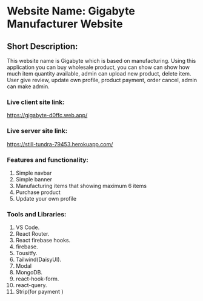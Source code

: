 # Website Name: Gigabyte Manufacturer Website

## Short Description: 
This website name is Gigabyte which is based on manufacturing. Using this application you can buy wholesale product, you can show can show how much item quantity available, admin can upload new product, delete item. User give review, update own profile, product payment, order cancel, admin can make admin.    

### Live client site link: 
https://gigabyte-d0ffc.web.app/

### Live server site link: 
https://still-tundra-79453.herokuapp.com/

### Features and functionality:
1. Simple navbar
2. Simple banner
3. Manufacturing items that showing maximum 6 items
4. Purchase product
5. Update your own profile

### Tools and Libraries:
1. VS Code.
2. React Router.
3. React firebase hooks.
4. firebase.
5. Tousitfy.
6. Tailwind(DaisyUI).
7. Modal
8. MongoDB.
9. react-hook-form.
10. react-query.
11. Strip(for payment )

